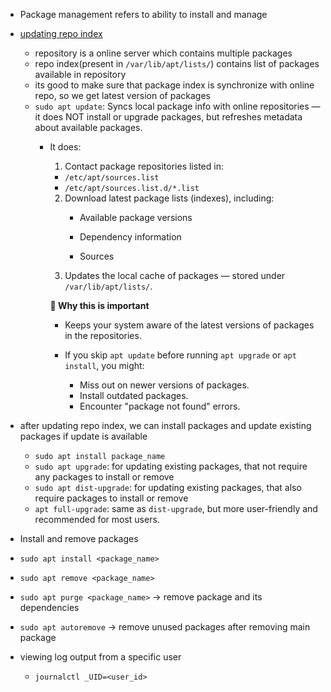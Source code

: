 - Package management refers to ability to install and manage

- [updating repo index](https://youtu.be/yxc2ntmH9xY?si=ZwnP1ix0XD6Aj6IM&t=37)
    - repository is a online server which contains multiple packages
    - repo index(present in `/var/lib/apt/lists/`) contains list of packages available in repository
    - its good to make sure that package index is synchronize with online repo, so we get latest version of packages
    - `sudo apt update`: Syncs local package info with online repositories — it does NOT install or upgrade packages, but refreshes metadata about available packages.
        - It does:
            1. Contact package repositories listed in:
            - `/etc/apt/sources.list`
            - `/etc/apt/sources.list.d/*.list`
            2. Download latest package lists (indexes), including:
                - Available package versions

                - Dependency information

                - Sources
            3. Updates the local cache of packages — stored under `/var/lib/apt/lists/`.

            **📌 Why this is important**
            - Keeps your system aware of the latest versions of packages in the repositories.

            - If you skip `apt update` before running `apt upgrade` or `apt install`, you might:

                - Miss out on newer versions of packages.
                - Install outdated packages.
                - Encounter "package not found" errors.



- after updating repo index, we can install packages and update existing packages if update is available
    - ```sudo apt install package_name```
    - ```sudo apt upgrade```: for updating existing packages, that not require any packages to install or remove
    - ```sudo apt dist-upgrade```: for updating existing packages, that also require packages to install or remove
    - ```apt full-upgrade```: same as `dist-upgrade`, but more user-friendly and recommended for most users.

- Install and remove packages
- `sudo apt install <package_name>`
- `sudo apt remove <package_name>`
- `sudo apt purge <package_name>` -> remove package and its dependencies

- `sudo apt autoremove` -> remove unused packages after removing main package

- viewing log output from a specific user
    - `journalctl _UID=<user_id>`

    
